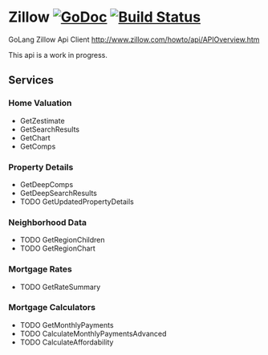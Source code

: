 # Zillow [![GoDoc](https://godoc.org/github.com/jmank88/zillow?status.svg)](https://godoc.org/github.com/jmank88/zillow) [![Build Status](https://travis-ci.org/jmank88/zillow.svg)](https://travis-ci.org/jmank88/zillow)
GoLang Zillow Api Client
http://www.zillow.com/howto/api/APIOverview.htm

This api is a work in progress.

## Services
### Home Valuation
- GetZestimate
- GetSearchResults
- GetChart
- GetComps

### Property Details
- GetDeepComps
- GetDeepSearchResults
- TODO GetUpdatedPropertyDetails

### Neighborhood Data
- TODO GetRegionChildren
- TODO GetRegionChart

### Mortgage Rates
- TODO GetRateSummary

### Mortgage Calculators
- TODO GetMonthlyPayments
- TODO CalculateMonthlyPaymentsAdvanced
- TODO CalculateAffordability
